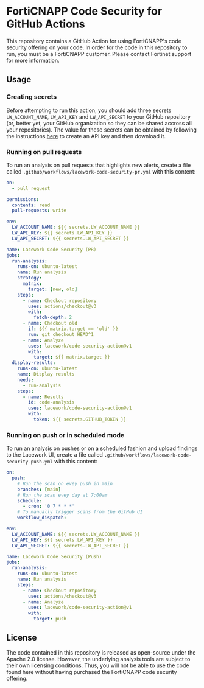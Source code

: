 # FortiCNAPP Code Security for GitHub Actions

This repository contains a GitHub Action for using FortiCNAPP's code security offering on your code. In order for the code in this repository to run, you must be a FortiCNAPP customer. Please contact Fortinet support for more information.

## Usage

### Creating secrets

Before attempting to run this action, you should add three secrets `LW_ACCOUNT_NAME`, `LW_API_KEY` and `LW_API_SECRET` to your GitHub repository (or, better yet, your GitHub organization so they can be shared accross all your repositories). The value for these secrets can be obtained by following the instructions [here](https://docs.lacework.com/console/api-access-keys) to create an API key and then download it.

### Running on pull requests

To run an analysis on pull requests that highlights new alerts, create a file called `.github/workflows/lacework-code-security-pr.yml` with this content:

```yaml
on:
  - pull_request

permissions:
  contents: read
  pull-requests: write

env:
  LW_ACCOUNT_NAME: ${{ secrets.LW_ACCOUNT_NAME }}
  LW_API_KEY: ${{ secrets.LW_API_KEY }}
  LW_API_SECRET: ${{ secrets.LW_API_SECRET }}

name: Lacework Code Security (PR)
jobs:
  run-analysis:
    runs-on: ubuntu-latest
    name: Run analysis
    strategy:
      matrix:
        target: [new, old]
    steps:
      - name: Checkout repository
        uses: actions/checkout@v3
        with:
          fetch-depth: 2
      - name: Checkout old
        if: ${{ matrix.target == 'old' }}
        run: git checkout HEAD^1
      - name: Analyze
        uses: lacework/code-security-action@v1
        with:
          target: ${{ matrix.target }}
  display-results:
    runs-on: ubuntu-latest
    name: Display results
    needs:
      - run-analysis
    steps:
      - name: Results
        id: code-analysis
        uses: lacework/code-security-action@v1
        with:
          token: ${{ secrets.GITHUB_TOKEN }}
```

### Running on push or in scheduled mode

To run an analysis on pushes or on a scheduled fashion and upload findings to the Lacework UI, create a file called `.github/workflows/lacework-code-security-push.yml` with this content:

```yaml
on:
  push:
    # Run the scan on evey push in main
    branches: [main]
    # Run the scan evey day at 7:00am
    schedule:
      - cron: '0 7 * * *'
    # To manually trigger scans from the GitHub UI
    workflow_dispatch:

env:
  LW_ACCOUNT_NAME: ${{ secrets.LW_ACCOUNT_NAME }}
  LW_API_KEY: ${{ secrets.LW_API_KEY }}
  LW_API_SECRET: ${{ secrets.LW_API_SECRET }}

name: Lacework Code Security (Push)
jobs:
  run-analysis:
    runs-on: ubuntu-latest
    name: Run analysis
    steps:
      - name: Checkout repository
        uses: actions/checkout@v3
      - name: Analyze
        uses: lacework/code-security-action@v1
        with:
          target: push
```

## License

The code contained in this repository is released as open-source under the Apache 2.0 license. However, the underlying analysis tools are subject to their own licensing conditions. Thus, you will not be able to use the code found here without having purchased the FortiCNAPP code security offering.

